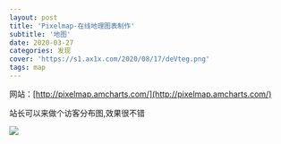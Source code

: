 ```yaml
---
layout: post
title: 'Pixelmap-在线地理图表制作'
subtitle: '地图'
date: 2020-03-27
categories: 发现
cover: 'https://s1.ax1x.com/2020/08/17/deVteg.png'
tags: map
---
```


网站：[http://pixelmap.amcharts.com/](http://pixelmap.amcharts.com/)

站长可以来做个访客分布图,效果很不错

![](https://s1.ax1x.com/2020/08/17/deVteg.png)